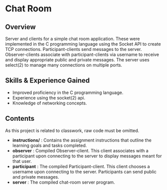 # Chat Room

## Overview
Server and clients for a simple chat room application. These were implemented in the C programming language using the Socket API to create TCP connections. Participant-clients send messages to the server. Observer-clients associate with participant-clients via username to receive and display appropriate public and private messages. The server uses select(2) to manage many connections on multiple ports.

## Skills & Experience Gained
- Improved proficiency in the C programming language.
- Experience using the socket(2) api.
- Knowledge of networking concepts.

## Contents
As this project is related to classwork, raw code must be omitted.
- **instructions/** : Contains the assignment instructions that outline the learning goals and tasks completed. 
- **observer** : Compiled Observer-client. This client associates with a participant upon connecting to the server to display messages meant for that user.
- **participant** : The compiled Participant-client. This client chooses a username upon connecting to the server. Participants can send public and private messages.
- **server** : The compiled chat-room server program.
